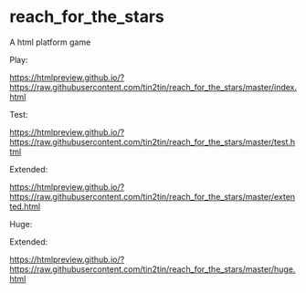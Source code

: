 # reach_for_the_stars
A html platform game

Play:

https://htmlpreview.github.io/?https://raw.githubusercontent.com/tin2tin/reach_for_the_stars/master/index.html

Test:

https://htmlpreview.github.io/?https://raw.githubusercontent.com/tin2tin/reach_for_the_stars/master/test.html

Extended:

https://htmlpreview.github.io/?https://raw.githubusercontent.com/tin2tin/reach_for_the_stars/master/extented.html


Huge:

Extended:

https://htmlpreview.github.io/?https://raw.githubusercontent.com/tin2tin/reach_for_the_stars/master/huge.html
